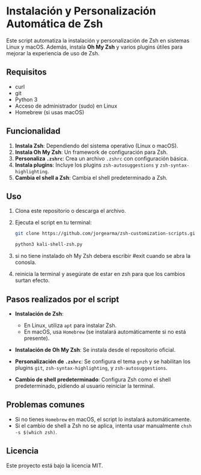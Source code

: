 # Instalación y Personalización Automática de Zsh

Este script automatiza la instalación y personalización de Zsh en sistemas Linux y macOS. Además, instala **Oh My Zsh** y varios plugins útiles para mejorar la experiencia de uso de Zsh.

## Requisitos
- curl
- git
- Python 3
- Acceso de administrador (sudo) en Linux
- Homebrew (si usas macOS)

## Funcionalidad

1. **Instala Zsh**: Dependiendo del sistema operativo (Linux o macOS).
2. **Instala Oh My Zsh**: Un framework de configuración para Zsh.
3. **Personaliza `.zshrc`**: Crea un archivo `.zshrc` con configuración básica.
4. **Instala plugins**: Incluye los plugins `zsh-autosuggestions` y `zsh-syntax-highlighting`.
5. **Cambia el shell a Zsh**: Cambia el shell predeterminado a Zsh.

## Uso

1. Clona este repositorio o descarga el archivo.
2. Ejecuta el script en tu terminal:
    ```bash
    git clone https://github.com/jorgearma/zsh-customization-scripts.git
    ```
    ```bash
    python3 kali-shell-zsh.py
    ```

3. si no tiene instalado oh My Zsh  debera escribir #exit cuando se abra la conosla.
4. reinicia la terminal y asegúrate de estar en zsh para que los cambios surtan efecto.

## Pasos realizados por el script

- **Instalación de Zsh**:
    - En Linux, utiliza `apt` para instalar Zsh.
    - En macOS, usa `Homebrew` (se instalará automáticamente si no está presente).
  
- **Instalación de Oh My Zsh**: Se instala desde el repositorio oficial.

- **Personalización de `.zshrc`**: Se configura el tema `gnzh` y se habilitan los plugins `git`, `zsh-syntax-highlighting`, y `zsh-autosuggestions`.

- **Cambio de shell predeterminado**: Configura Zsh como el shell predeterminado, pidiendo al usuario reiniciar la terminal.

## Problemas comunes

- Si no tienes `Homebrew` en macOS, el script lo instalará automáticamente.
- Si el cambio de shell a Zsh no se aplica, intenta usar manualmente `chsh -s $(which zsh)`.

## Licencia

Este proyecto está bajo la licencia MIT.
